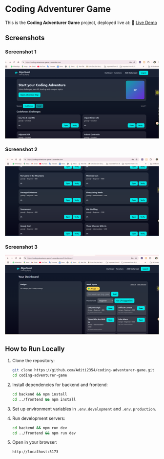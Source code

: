 # Coding Adventurer Game

This is the **Coding Adventurer Game** project, deployed live at:
🔗 [Live Demo](https://coding-adventurer-game-1.onrender.com)

## Screenshots

### Screenshot 1
![Screenshot 1](screenshots/screenshot1.png)

### Screenshot 2
![Screenshot 2](screenshots/screenshot2.png)

### Screenshot 3
![Screenshot 3](screenshots/screenshot3.png)

## How to Run Locally

1. Clone the repository:
   ```bash
   git clone https://github.com/Aditi2354/coding-adventurer-game.git
   cd coding-adventurer-game
   ```

2. Install dependencies for backend and frontend:
   ```bash
   cd backend && npm install
   cd ../frontend && npm install
   ```

3. Set up environment variables in `.env.development` and `.env.production`.

4. Run development servers:
   ```bash
   cd backend && npm run dev
   cd ../frontend && npm run dev
   ```

5. Open in your browser:
   ```
   http://localhost:5173
   ```
